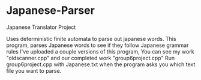 # Japanese-Parser
Japanese Translator Project

Uses deterministic finite automata to parse out japanese words.
This program, parses Japanese words to see if they follow Japanese grammar rules
I've uploaded a couple versions of this program, You can see my work "oldscanner.cpp" and our completed work "group6project.cpp"
Run group6project.cpp with Japanese.txt when the program asks you which text file you want to parse.
